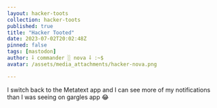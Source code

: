 ```yaml
---
layout: hacker-toots
collection: hacker-toots
published: true
title: "Hacker Tooted"
date: 2023-07-02T20:02:48Z
pinned: false
tags: [mastodon]
author: ⸸ commander ░ nova ⸸ :~$
avatar: /assets/media_attachments/hacker-nova.png

---
```


<p>I switch back to the Metatext app and I can see more of my notifications than I was seeing on gargles app 😂</p>


